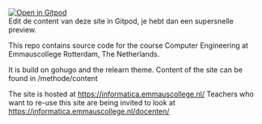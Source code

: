 [![Open in Gitpod](https://gitpod.io/button/open-in-gitpod.svg)](https://gitpod.io/#https://github.com/emmauscollege/emmauscollege.github.io)<br>
Edit de content van deze site in Gitpod, je hebt dan een supersnelle preview.

This repo contains source code for the course Computer Engineering at Emmauscollege Rotterdam, The Netherlands.

It is build on gohugo and the relearn theme.
Content of the site can be found in /methode/content

The site is hosted at https://informatica.emmauscollege.nl/
Teachers who want to re-use this site are being invited to look at https://informatica.emmauscollege.nl/docenten/
